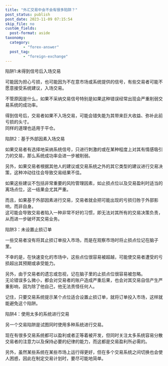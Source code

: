 ```yaml
---
title: "外汇交易中会不会有很多陷阱？"
post_status: publish
post_date: 2023-11-09 07:15:54
skip_file: no
custom_fields: 
  post-format: aside
taxonomy:
  category:
        - "forex-answer"
  post_tag:
        - "foreign-exchange"
---
```


陷阱1:未得到信号后入场交易

可能因为担心亏损，也可能因为不在意市场或系统提供的信号，有些交易者可能不愿意接受系统建议，入场交易。

不管原因是什么，如果不采纳交易信号特别是如果这种错误经常出现会严重削弱交易系统的成功率。

得到信号后，交易者如果不入场交易，可能会错失能为其带来巨大收益、弥补此前亏损的头寸。  
同样的道理也适用于平仓。

陷阱2：基于外部因素入场交易

如果交易者有选择地采纳系统信号，只进行刺激的或在某种程度上对其有情感吸引力的交易，那么系统成功率会进一步被削弱。

另外，如果交易者根据其他人的建议或交易系统之外的其它类型的建议进行交易决策，这种冲动往往会导致交易结果不佳。

如果这些建议不包括非常重要的风险管理因素，如止损点位以及交易盈利时适当的离场点位，这一结果会尤其严重。

而且，如果基于外部因素进行交易，交易者就会把可能出现的亏损归咎于外部影响，而非自身。  
这可能会导致交易者陷入一种非常不好的习惯，即无法对其所有的交易决策负责，从而进一步破坏其交易业务。

陷阱3：未设置止损订单

一些交易者没有将其止损订单投入市场，而是在观察市场时将止损点位记在脑子里。

不幸的是，在快速变化的市场中，这些点位很容易被超越，可能使交易者遭受的亏损超出其预期或承受能力。

另外，由于交易者的遗忘或忽视，记在脑子里的止损点位很容易被忽略。  
无论错误多么微小，都会对交易者的账户造成严重后果，也会对其交易自信产生严重影响，因为除了他自己，他无法责怪任何人。

记住，只要交易系统提示某个点位适合设置止损订单，就将订单投入市场，这样就能避免这个陷阱。

陷阱4：使用太多的系统进行交易

另一个交易陷阱是试图同时使用多种系统进行交易。

现在有很多交易系统都可以盈利或者正等着被开发，但同时关注太多系统容易分散交易者的注意力以及保持必要的纪律的能力，而这都是交易盈利所必需的。

另外，虽然某些系统在某些市场上运行得更好，但在多个交易系统之间切换也会使人困惑，因此在制定交易计划时，要尽可能地简单。
